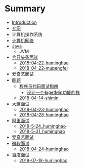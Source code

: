 # Summary

* [Introduction](README.md)
* [介绍](jie-shao.md)
* 计算机操作系统
* [计算机网络](ji-suan-ji-wang-luo.md)
* [Java](java.md)
  * JVM
* [今日头条面试](jin-ri-tou-tiao-mian-shi.md)
  * [2018-04-22-huminghao](jin-ri-tou-tiao-mian-shi/2018-04-22-huminghao.md)
  * [2018-04-22-mupengfei](jin-ri-tou-tiao-mian-shi/2018-04-22-mupengfei.md)
* 爱奇艺面试
* [刷题](shua-ti.md)
  * [程序员代码面试指南](shua-ti/cheng-xu-yuan-dai-ma-mian-shi-zhi-nan.md)
    * [设计一个有getMin功能的栈](shua-ti/cheng-xu-yuan-dai-ma-mian-shi-zhi-nan/she-ji-yi-ge-you-getmin-gong-neng-de-zhan.md)
  * [2018-04-14-shimin](jin-ri-tou-tiao-mian-shi/2018-04-14-shimin.md)
* [大疆面试](da-jiang-mian-shi.md)
  * [2018-04-23-huminghao](2018-04-23-huminghao.md)
  * [2018-04-28-huminghao](2018-04-28-huminghao.md)
* [阿里面试](a-li-mian-shi.md)
  * [2018-5-24\_huminghao](a-li-mian-shi/2018-5-24huminghao.md)
  * [2018-5-31\_huminghao](a-li-mian-shi/2018-5-31huminghao.md)
* [爱奇艺面试](ai-qi-yi-mian-shi.md)
* [微软面试](wei-ruan-mian-shi.md)
  * [2018-04-24-huminghao](wei-ruan-mian-shi/2018-04-24-huminghao.md)
* [百度面试](bai-du-mian-shi.md)
  * [2018-07-18-huminghao](bai-du-mian-shi/2018-07-18-huminghao.md)

